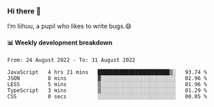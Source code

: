 ### Hi there 👋
I’m liihuu, a pupil who likes to write bugs.😄


#### 📊 Weekly development breakdown
<!--START_SECTION:waka-->

```text
From: 24 August 2022 - To: 31 August 2022

JavaScript   4 hrs 21 mins   ███████████████████████▒░   93.74 %
JSON         8 mins          ▓░░░░░░░░░░░░░░░░░░░░░░░░   02.96 %
LESS         5 mins          ▒░░░░░░░░░░░░░░░░░░░░░░░░   01.96 %
TypeScript   3 mins          ▒░░░░░░░░░░░░░░░░░░░░░░░░   01.29 %
CSS          0 secs          ░░░░░░░░░░░░░░░░░░░░░░░░░   00.05 %
```

<!--END_SECTION:waka-->

<!--
**liihuu/liihuu** is a ✨ _special_ ✨ repository because its `README.md` (this file) appears on your GitHub profile.

Here are some ideas to get you started:

- 🔭 I’m currently working on ...
- 🌱 I’m currently learning ...
- 👯 I’m looking to collaborate on ...
- 🤔 I’m looking for help with ...
- 💬 Ask me about ...
- 📫 How to reach me: ...
- 😄 Pronouns: ...
- ⚡ Fun fact: ...
-->
